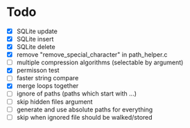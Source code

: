 # Todo

- [x] SQLite update
- [x] SQLite insert
- [x] SQLite delete
- [x] remove "remove_special_character" in path_helper.c
- [ ] multiple compression algorithms (selectable by argument)
- [x] permisson test
- [ ] faster string compare
- [x] merge loops together
- [ ] ignore of paths (paths which start with ...)
- [ ] skip hidden files argument
- [ ] generate and use absolute paths for everything
- [ ] skip when ignored file should be walked/stored